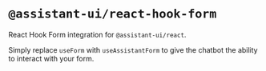# `@assistant-ui/react-hook-form`

React Hook Form integration for `@assistant-ui/react`.

Simply replace `useForm` with `useAssistantForm` to give the chatbot the ability to interact with your form.